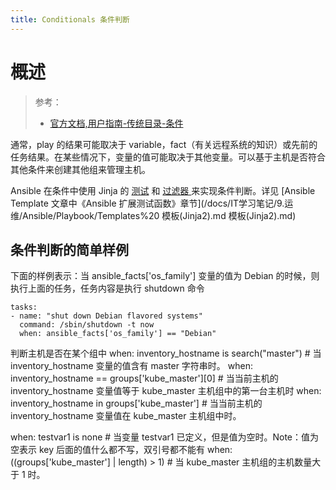 ```yaml
---
title: Conditionals 条件判断
---
```


# 概述

> 参考：
> - [官方文档,用户指南-传统目录-条件](https://docs.ansible.com/ansible/latest/user_guide/playbooks_conditionals.html)

通常，play 的结果可能取决于 variable，fact（有关远程系统的知识）或先前的任务结果。在某些情况下，变量的值可能取决于其他变量。可以基于主机是否符合其他条件来创建其他组来管理主机。

Ansible 在条件中使用 Jinja 的 [测试](https://docs.ansible.com/ansible/latest/user_guide/playbooks_tests.html) 和 [过滤器 ](https://docs.ansible.com/ansible/latest/user_guide/playbooks_filters.html)来实现条件判断。详见 [Ansible Template 文章中《Ansible 扩展测试函数》章节](/docs/IT学习笔记/9.运维/Ansible/Playbook/Templates%20 模板(Jinja2).md 模板(Jinja2).md)

## 条件判断的简单样例

下面的样例表示：当 ansible_facts\['os_family'] 变量的值为 Debian 的时候，则执行上面的任务，任务内容是执行 shutdown 命令

    tasks:
    - name: "shut down Debian flavored systems"
      command: /sbin/shutdown -t now
      when: ansible_facts['os_family'] == "Debian"

判断主机是否在某个组中
when: inventory_hostname is search("master") # 当 inventory_hostname 变量的值含有 master 字符串时。
when: inventory_hostname == groups\['kube_master']\[0] # 当当前主机的 inventory_hostname 变量值等于 kube_master 主机组中的第一台主机时
when: inventory_hostname in groups\['kube_master'] # 当当前主机的 inventory_hostname 变量值在 kube_master 主机组中时。

when: testvar1 is none # 当变量 testvar1 已定义，但是值为空时。Note：值为空表示 key 后面的值什么都不写，双引号都不能有
when: ((groups\['kube_master'] | length) > 1) # 当 kube_master 主机组的主机数量大于 1 时。
